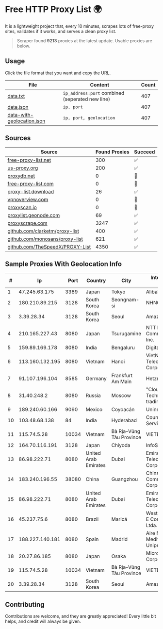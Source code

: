 
# Free HTTP Proxy List 🌍

It is a lightweight project that, every 10 minutes, scrapes lots of free-proxy sites, validates if it works, and serves a clean proxy list.


> Scraper found **9213** proxies at the latest update. Usable proxies are below.

## Usage

Click the file format that you want and copy the URL.


|File|Content|Count|
|----|-------|-----|
|[data.txt](https://raw.githubusercontent.com/themiralay/Proxy-List-World/master/data.txt)|`ip_address:port` combined (seperated new line)|407|
|[data.json](https://raw.githubusercontent.com/themiralay/Proxy-List-World/master/data.json)|`ip, port`|407|
|[data-with-geolocation.json](https://raw.githubusercontent.com/themiralay/Proxy-List-World/master/data-with-geolocation.json)|`ip, port, geolocation`|407|

## Sources

|Source|Found Proxies|Succeed|
|------|-------------|-------|
|[free-proxy-list.net](https://free-proxy-list.net)|300|✅|
|[us-proxy.org](https://www.us-proxy.org)|200|✅|
|[proxydb.net](http://proxydb.net)|0|🚫|
|[free-proxy-list.com](https://free-proxy-list.com/?page=&port=&type%5B%5D=http&type%5B%5D=https&up_time=0&search=Search)|0|🚫|
|[proxy-list.download](https://www.proxy-list.download/HTTP)|26|✅|
|[vpnoverview.com](https://vpnoverview.com/privacy/anonymous-browsing/free-proxy-servers)|0|🚫|
|[proxyscan.io](https://www.proxyscan.io)|0|🚫|
|[proxylist.geonode.com](https://proxylist.geonode.com/api/proxy-list?limit=300&page=1&sort_by=lastChecked&sort_type=desc&protocols=http,https)|69|✅|
|[proxyscrape.com](https://api.proxyscrape.com/v2/?request=displayproxies&protocol=http&timeout=10000&country=all&ssl=all&anonymity=all)|3247|✅|
|[github.com/clarketm/proxy-list](https://raw.githubusercontent.com/clarketm/proxy-list/master/proxy-list-raw.txt)|400|✅|
|[github.com/monosans/proxy-list](https://raw.githubusercontent.com/monosans/proxy-list/main/proxies/http.txt)|621|✅|
|[github.com/TheSpeedX/PROXY-List](https://raw.githubusercontent.com/TheSpeedX/PROXY-List/master/http.txt)|4350|✅|


## Sample Proxies With Geolocation Info

|#|Ip|Port|Country|City|Internet Service Provider|
|-|--|----|-------|----|-------------------------|
|1|47.245.63.175|3389|Japan|Tokyo|Alibaba Cloud LLC|
|2|180.210.89.215|3128|South Korea|Seongnam-si|NHNCLOUD|
|3|3.39.28.34|3128|South Korea|Seoul|Amazon.com, Inc.|
|4|210.165.227.43|8080|Japan|Tsurugamine|NTT PC Communications, Inc.|
|5|159.89.169.178|8080|India|Bengaluru|DigitalOcean, LLC|
|6|113.160.132.195|8080|Vietnam|Hanoi|VietNam Post and Telecom Corporation|
|7|91.107.196.104|8585|Germany|Frankfurt Am Main|Hetzner Online AG|
|8|31.40.248.2|8080|Russia|Moscow|"Cloud Technologies" LLC trading as Cloud.ru|
|9|189.240.60.166|9090|Mexico|Coyoacán|Uninet S.A. de C.V.|
|10|103.48.68.138|84|India|Hyderabad|Country Online Services PVT LTD|
|11|115.74.5.28|10034|Vietnam|Bà Rịa–Vũng Tàu Province|VIETELxdsl|
|12|164.70.116.191|3128|Japan|Chiyoda|InfoSphere|
|13|86.98.222.71|8080|United Arab Emirates|Dubai|Emirates Telecommunications Corporation|
|14|183.240.196.55|38080|China|Guangzhou|China Mobile Communications Corporation|
|15|86.98.222.71|8080|United Arab Emirates|Dubai|Emirates Telecommunications Corporation|
|16|45.237.75.6|8080|Brazil|Maricá|Westlink Tecnologia E Comunicacao Ltda. - ME|
|17|188.227.140.181|8080|Spain|Madrid|Aire Networks Del Mediterraneo SL Unipersonal|
|18|20.27.86.185|8080|Japan|Osaka|Microsoft Corporation|
|19|115.74.5.28|10034|Vietnam|Bà Rịa–Vũng Tàu Province|VIETELxdsl|
|20|3.39.28.34|3128|South Korea|Seoul|Amazon.com, Inc.|



## Contributing

Contributions are welcome, and they are greatly appreciated! Every
little bit helps, and credit will always be given.

